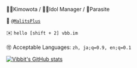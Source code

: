 🧑‍💻Kimowota / 🧑‍💼Idol Manager / 🐛Parasite

💭 [`@MalitsPlus`](https://t.me/MalitsPlus)

✉️ `hello [shift + 2] vbb.im`

🉑 Acceptable Languages: `zh, ja;q=0.9, en;q=0.1`

[![Vibbit's GitHub stats](https://github-readme-stats.vercel.app/api?username=MalitsPlus&count_private=true&show_icons=true)](https://github.com/anuraghazra/github-readme-stats)
